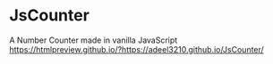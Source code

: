 # JsCounter
A Number Counter made in vanilla JavaScript
 https://htmlpreview.github.io/?https://adeel3210.github.io/JsCounter/
